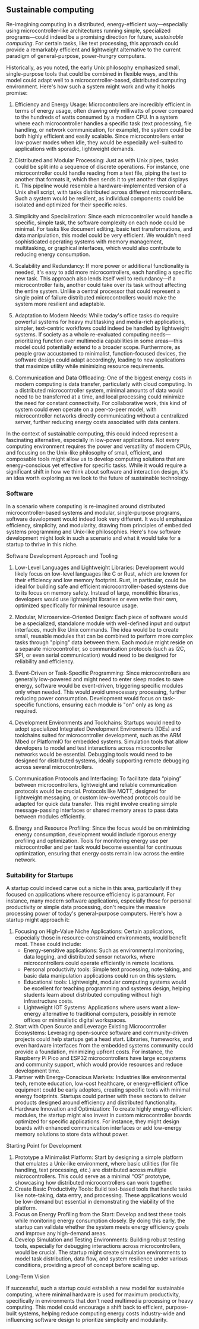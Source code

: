 
## Sustainable computing

Re-imagining computing in a distributed, energy-efficient way—especially using microcontroller-like
architectures running simple, specialized programs—could indeed be a promising direction for future,
*sustainable computing*. For certain tasks, like text processing, this approach could provide a
remarkably efficient and lightweight alternative to the current paradigm of general-purpose,
power-hungry computers.

Historically, as you noted, the early Unix philosophy emphasized small, single-purpose tools that
could be combined in flexible ways, and this model could adapt well to a microcontroller-based,
distributed computing environment. Here's how such a system might work and why it holds promise:

1. Efficiency and Energy Usage: Microcontrollers are incredibly efficient in terms of energy usage,
   often drawing only milliwatts of power compared to the hundreds of watts consumed by a modern CPU.
   In a system where each microcontroller handles a specific task (text processing, file handling,
   or network communication, for example), the system could be both highly efficient and easily
   scalable. Since microcontrollers enter low-power modes when idle, they would be especially
   well-suited to applications with sporadic, lightweight demands.

2. Distributed and Modular Processing: Just as with Unix pipes, tasks could be split into a sequence
   of discrete operations. For instance, one microcontroller could handle reading from a text file,
   piping the text to another that formats it, which then sends it to yet another that displays it.
   This pipeline would resemble a hardware-implemented version of a Unix shell script, with tasks
   distributed across different microcontrollers. Such a system would be resilient, as individual
   components could be isolated and optimized for their specific roles.

3. Simplicity and Specialization: Since each microcontroller would handle a specific, simple task,
   the software complexity on each node could be minimal. For tasks like document editing, basic
   text transformations, and data manipulation, this model could be very efficient. We wouldn't
   need sophisticated operating systems with memory management, multitasking, or graphical interfaces,
   which would also contribute to reducing energy consumption.

4. Scalability and Redundancy: If more power or additional functionality is needed, it's easy to
   add more microcontrollers, each handling a specific new task. This approach also lends itself
   well to redundancy—if a microcontroller fails, another could take over its task without affecting
   the entire system. Unlike a central processor that could represent a single point of failure
    distributed microcontrollers would make the system more resilient and adaptable.

5. Adaptation to Modern Needs: While today's office tasks do require powerful systems for heavy
   multitasking and media-rich applications, simpler, text-centric workflows could indeed be handled
   by lightweight systems. If society as a whole re-evaluated computing needs—prioritizing function
   over multimedia capabilities in some areas—this model could potentially extend to a broader scope.
   Furthermore, as people grow accustomed to minimalist, function-focused devices, the software
   design could adapt accordingly, leading to new applications that maximize utility while minimizing
   resource requirements.

6. Communication and Data Offloading: One of the biggest energy costs in modern computing is data
   transfer, particularly with cloud computing. In a distributed microcontroller system, minimal
   amounts of data would need to be transferred at a time, and local processing could minimize the
   need for constant connectivity. For collaborative work, this kind of system could even operate
   on a peer-to-peer model, with microcontroller networks directly communicating without a centralized
   server, further reducing energy costs associated with data centers.

In the context of sustainable computing, this could indeed represent a fascinating alternative,
especially in low-power applications. Not every computing environment requires the power and
versatility of modern CPUs, and focusing on the Unix-like philosophy of small, efficient, and
composable tools might allow us to develop computing solutions that are energy-conscious yet
effective for specific tasks. While it would require a significant shift in how we think about
software and interaction design, it's an idea worth exploring as we look to the future of
sustainable technology.


### Software

In a scenario where computing is re-imagined around distributed microcontroller-based systems and modular,
single-purpose programs, software development would indeed look very different. It would emphasize
efficiency, simplicity, and modularity, drawing from principles of embedded systems programming and
Unix-like philosophies. Here's how software development might look in such a scenario and what it would
take for a startup to thrive in this niche.

Software Development Approach and Tooling

1.	Low-Level Languages and Lightweight Libraries: Development would likely focus on low-level
    languages like C or Rust, which are known for their efficiency and low memory footprint.
    Rust, in particular, could be ideal for building safe and efficient microcontroller-based
    systems due to its focus on memory safety. Instead of large, monolithic libraries, developers
    would use lightweight libraries or even write their own, optimized specifically for minimal
    resource usage.

2.	Modular, Microservice-Oriented Design: Each piece of software would be a specialized, standalone
    module with well-defined input and output interfaces, much like Unix commands. The idea would be
    to create small, reusable modules that can be combined to perform more complex tasks through "piping"
    data between them. Each module might reside on a separate microcontroller, so communication protocols
    (such as I2C, SPI, or even serial communication) would need to be designed for reliability and efficiency.

3.	Event-Driven or Task-Specific Programming: Since microcontrollers are generally low-powered and
    might need to enter sleep modes to save energy, software would be event-driven, triggering specific
    modules only when needed. This would avoid unnecessary processing, further reducing power consumption.
    Development would focus on task-specific functions, ensuring each module is "on" only as long as required.

4.	Development Environments and Toolchains: Startups would need to adopt specialized Integrated Development
    Environments (IDEs) and toolchains suited for microcontroller development, such as the ARM Mbed or
    PlatformIO for embedded systems. Simulation tools that allow developers to model and test interactions
    across microcontroller networks would be essential. Debugging tools would need to be designed for
    distributed systems, ideally supporting remote debugging across several microcontrollers.

5.	Communication Protocols and Interfacing: To facilitate data “piping” between microcontrollers, lightweight
    and reliable communication protocols would be crucial. Protocols like MQTT, designed for lightweight
    messaging, or custom low-overhead protocols could be adapted for quick data transfer. This might involve
    creating simple message-passing interfaces or shared memory areas to pass data between modules efficiently.

6.	Energy and Resource Profiling: Since the focus would be on minimizing energy consumption, development
    would include rigorous energy profiling and optimization. Tools for monitoring energy use per microcontroller
    and per task would become essential for continuous optimization, ensuring that energy costs remain low
    across the entire network.


### Suitability for Startups

A startup could indeed carve out a niche in this area, particularly if they focused on applications where
resource efficiency is paramount. For instance, many modern software applications, especially those for personal
productivity or simple data processing, don't require the massive processing power of today's general-purpose
computers. Here's how a startup might approach it:

1.	Focusing on High-Value Niche Applications: Certain applications, especially those in resource-constrained environments, would benefit most. These could include:
	-	Energy-sensitive applications: Such as environmental monitoring, data logging, and distributed sensor networks, where microcontrollers could operate efficiently in remote locations.
	-	Personal productivity tools: Simple text processing, note-taking, and basic data manipulation applications could run on this system.
	-	Educational tools: Lightweight, modular computing systems would be excellent for teaching programming and systems design, helping students learn about distributed computing without high infrastructure costs.
	-	Lightweight IOT Systems: Applications where users want a low-energy alternative to traditional computers, possibly in remote offices or minimalistic digital workspaces.
2.	Start with Open Source and Leverage Existing Microcontroller Ecosystems: Leveraging open-source software and community-driven projects could help startups get a head start. Libraries, frameworks, and even hardware interfaces from the embedded systems community could provide a foundation, minimizing upfront costs. For instance, the Raspberry Pi Pico and ESP32 microcontrollers have large ecosystems and community support, which would provide resources and reduce development time.
3.	Partner with Energy-Conscious Markets: Industries like environmental tech, remote education, low-cost healthcare, or energy-efficient office equipment could be early adopters, creating specific tools with minimal energy footprints. Startups could partner with these sectors to deliver products designed around efficiency and distributed functionality.
4.	Hardware Innovation and Optimization: To create highly energy-efficient modules, the startup might also invest in custom microcontroller boards optimized for specific applications. For instance, they might design boards with enhanced communication interfaces or add low-energy memory solutions to store data without power.

Starting Point for Development

1.	Prototype a Minimalist Platform: Start by designing a simple platform that emulates a Unix-like environment, where basic utilities (for file handling, text processing, etc.) are distributed across multiple microcontrollers. This could serve as a minimal “OS” prototype, showcasing how distributed microcontrollers can work together.
2.	Create Basic Productivity Tools: Build text-based tools that handle tasks like note-taking, data entry, and processing. These applications would be low-demand but essential in demonstrating the viability of the platform.
3.	Focus on Energy Profiling from the Start: Develop and test these tools while monitoring energy consumption closely. By doing this early, the startup can validate whether the system meets energy efficiency goals and improve any high-demand areas.
4.	Develop Simulation and Testing Environments: Building robust testing tools, especially for debugging interactions across microcontrollers, would be crucial. The startup might create simulation environments to model task distribution, data flow, and system resilience under various conditions, providing a proof of concept before scaling up.

Long-Term Vision

If successful, such a startup could establish a new model for sustainable computing,
where minimal hardware is used for maximum productivity, specifically in environments
that don't need multimedia processing or heavy computing. This model could encourage a
shift back to efficient, purpose-built systems, helping reduce computing energy costs
industry-wide and influencing software design to prioritize simplicity and modularity.
